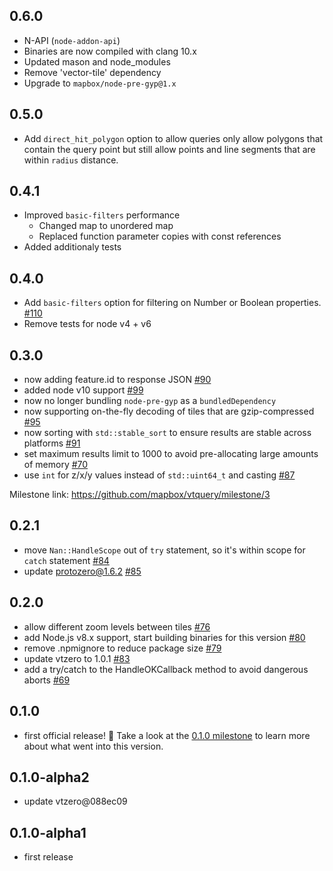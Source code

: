 ## 0.6.0

- N-API (`node-addon-api`)
- Binaries are now compiled with clang 10.x
- Updated mason and node_modules
- Remove 'vector-tile' dependency
- Upgrade to `mapbox/node-pre-gyp@1.x`

## 0.5.0

* Add `direct_hit_polygon` option to allow queries only allow polygons that contain the query point but still allow points and line segments that are within `radius` distance.

## 0.4.1

* Improved `basic-filters` performance
    * Changed map to unordered map
    * Replaced function parameter copies with const references
* Added additionaly tests

## 0.4.0

* Add `basic-filters` option for filtering on Number or Boolean properties. [#110](https://github.com/mapbox/vtquery/pull/110)
* Remove tests for node v4 + v6

## 0.3.0

* now adding feature.id to response JSON [#90](https://github.com/mapbox/vtquery/pull/90)
* added node v10 support [#99](https://github.com/mapbox/vtquery/pull/99)
* now no longer bundling `node-pre-gyp` as a `bundledDependency`
* now supporting on-the-fly decoding of tiles that are gzip-compressed [#95](https://github.com/mapbox/vtquery/pull/95)
* now sorting with `std::stable_sort` to ensure results are stable across platforms [#91](https://github.com/mapbox/vtquery/pull/91)
* set maximum results limit to 1000 to avoid pre-allocating large amounts of memory [#70](https://github.com/mapbox/vtquery/issues/70)
* use `int` for z/x/y values instead of `std::uint64_t` and casting [#87](https://github.com/mapbox/vtquery/issues/87)

Milestone link: https://github.com/mapbox/vtquery/milestone/3

## 0.2.1

* move `Nan::HandleScope` out of `try` statement, so it's within scope for `catch` statement [#84](https://github.com/mapbox/vtquery/pull/84)
* update protozero@1.6.2 [#85](https://github.com/mapbox/vtquery/pull/85)

## 0.2.0

* allow different zoom levels between tiles [#76](https://github.com/mapbox/vtquery/pull/76)
* add Node.js v8.x support, start building binaries for this version [#80](https://github.com/mapbox/vtquery/pull/80)
* remove .npmignore to reduce package size [#79](https://github.com/mapbox/vtquery/pull/79)
* update vtzero to 1.0.1 [#83](https://github.com/mapbox/vtquery/pull/83)
* add a try/catch to the HandleOKCallback method to avoid dangerous aborts [#69](https://github.com/mapbox/vtquery/issues/69)

## 0.1.0

* first official release! :tada: Take a look at the [0.1.0 milestone](https://github.com/mapbox/vtquery/milestone/1) to learn more about what went into this version.

## 0.1.0-alpha2

* update vtzero@088ec09

## 0.1.0-alpha1

* first release
